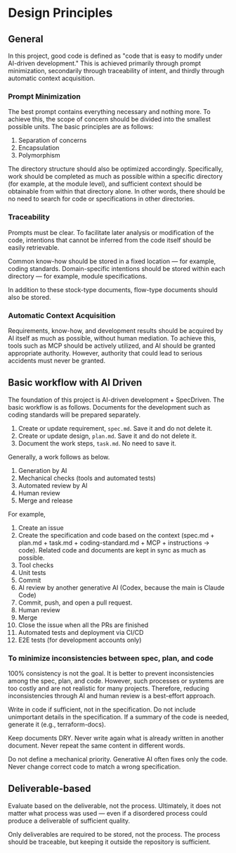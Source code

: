 # Design Principles

## General

In this project, good code is defined as "code that is easy to modify under AI-driven development." This is achieved primarily through prompt minimization, secondarily through traceability of intent, and thirdly through automatic context acquisition.

### Prompt Minimization

The best prompt contains everything necessary and nothing more. To achieve this, the scope of concern should be divided into the smallest possible units. The basic principles are as follows:

1. Separation of concerns
2. Encapsulation
3. Polymorphism

The directory structure should also be optimized accordingly. Specifically, work should be completed as much as possible within a specific directory (for example, at the module level), and sufficient context should be obtainable from within that directory alone. In other words, there should be no need to search for code or specifications in other directories.

### Traceability

Prompts must be clear. To facilitate later analysis or modification of the code, intentions that cannot be inferred from the code itself should be easily retrievable.

Common know-how should be stored in a fixed location — for example, coding standards.
Domain-specific intentions should be stored within each directory — for example, module specifications.

In addition to these stock-type documents, flow-type documents should also be stored.

### Automatic Context Acquisition

Requirements, know-how, and development results should be acquired by AI itself as much as possible, without human mediation. To achieve this, tools such as MCP should be actively utilized, and AI should be granted appropriate authority.
However, authority that could lead to serious accidents must never be granted.

## Basic workflow with AI Driven

The foundation of this project is AI-driven development + SpecDriven.
The basic workflow is as follows. Documents for the development such as coding standards will be prepared separately.

1. Create or update requirement, `spec.md`. Save it and do not delete it.
2. Create or update design, `plan.md`. Save it and do not delete it.
3. Document the work steps, `task.md`. No need to save it.

Generally, a work follows as below.

1. Generation by AI
2. Mechanical checks (tools and automated tests)
3. Automated review by AI
4. Human review
5. Merge and release

For example,

1. Create an issue
2. Create the specification and code based on the context (spec.md + plan.md + task.md + coding-standard.md + MCP + instructions -> code). Related code and documents are kept in sync as much as possible.
3. Tool checks
4. Unit tests
5. Commit
6. AI review by another generative AI (Codex, because the main is Claude Code)
7. Commit, push, and open a pull request.
8. Human review
9. Merge
10. Close the issue when all the PRs are finished
11. Automated tests and deployment via CI/CD
12. E2E tests (for development accounts only)

### To minimize inconsistencies between spec, plan, and code

100% consistency is not the goal. It is better to prevent inconsistencies among the spec, plan, and code. However, such processes or systems are too costly and are not realistic for many projects. Therefore, reducing inconsistencies through AI and human review is a best-effort approach.

Write in code if sufficient, not in the specification. Do not include unimportant details in the specification. If a summary of the code is needed, generate it (e.g., terraform-docs).

Keep documents DRY. Never write again what is already written in another document. Never repeat the same content in different words.

Do not define a mechanical priority. Generative AI often fixes only the code. Never change correct code to match a wrong specification.


## Deliverable-based 

Evaluate based on the deliverable, not the process. Ultimately, it does not matter what process was used — even if a disordered process could produce a deliverable of sufficient quality.

Only deliverables are required to be stored, not the process. The process should be traceable, but keeping it outside the repository is sufficient.
